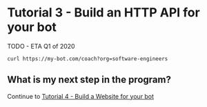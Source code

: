 # Tutorial 3 - Build an HTTP API for your bot
TODO - ETA Q1 of 2020
```
curl https://my-bot.com/coach?org=software-engineers
```

## What is my next step in the program?
Continue to [Tutorial 4 - Build a Website for your bot](/adoption-programs/adoption-program-1/tutorial-4/)
